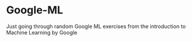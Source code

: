 # Google-ML
Just going through random Google ML exercises from the introduction to Machine Learning by Google
